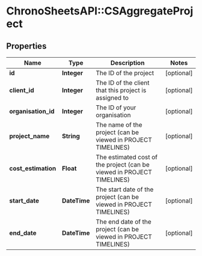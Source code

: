 # ChronoSheetsAPI::CSAggregateProject

## Properties
Name | Type | Description | Notes
------------ | ------------- | ------------- | -------------
**id** | **Integer** | The ID of the project | [optional] 
**client_id** | **Integer** | The ID of the client that this project is assigned to | [optional] 
**organisation_id** | **Integer** | The ID of your organisation | [optional] 
**project_name** | **String** | The name of the project (can be viewed in PROJECT TIMELINES) | [optional] 
**cost_estimation** | **Float** | The estimated cost of the project (can be viewed in PROJECT TIMELINES) | [optional] 
**start_date** | **DateTime** | The start date of the project (can be viewed in PROJECT TIMELINES) | [optional] 
**end_date** | **DateTime** | The end date of the project (can be viewed in PROJECT TIMELINES) | [optional] 


